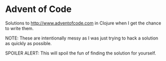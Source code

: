 # Advent of Code

Solutions to http://www.adventofcode.com in Clojure when I get the chance to write them.

NOTE: These are intentionally messy as I was just trying to hack a solution as quickly as possible.

SPOILER ALERT: This will spoil the fun of finding the solution for yourself.
